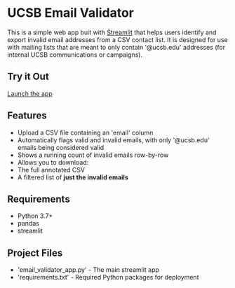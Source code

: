 # UCSB Email Validator

This is a simple web app buit with [Streamlit](https://streamlit.io/) that helps users identify and export invalid
email addresses from a CSV contact list. It is designed for use with mailing lists that are meant to only
contain '@ucsb.edu' addresses (for internal UCSB communications or campaigns).

## Try it Out

[Launch the app](https://ucsb-email-validator.streamlit.app/)

## Features
- Upload a CSV file containing an 'email' column
- Automatically flags valid and invalid emails, with only '@ucsb.edu' emails being considered valid
- Shows a running count of invalid emails row-by-row
- Allows you to download:
-   The full annotated CSV
-   A filtered list of **just the invalid emails**

## Requirements

- Python 3.7+
- pandas
- streamlit

## Project Files
- 'email_validator_app.py' - The main streamlit app
- 'requirements.txt' - Required Python packages for deployment
